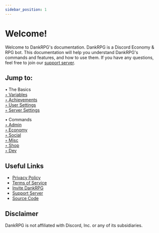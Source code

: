 ```yaml
---
sidebar_position: 1
---
```


# Welcome!
Welcome to DankRPG's documentation. DankRPG is a Discord Economy & RPG bot. This documentation will help you understand DankRPG's commands and features, and how to use them. If you have any questions, feel free to join our [support server](https://discord.com/invite/Cc3xBSpWeB).

## Jump to:

&bullet; The Basics <br />
    [&#x25E6; Variables](./The-Basics/variables.md) <br />
    [&#x25E6; Achievements](./The-Basics/achievements.md) <br />
    [&#x25E6; User Settings](.The-Basics/user%20%settings.md) <br />
    [&#x25E6; Server Settings](./The-Basics/server%20%settings.md) <br />

&bullet; Commands <br />
    [&#x25E6; Admin](./Commands/admin.md) <br />
    [&#x25E6; Economy](./Commands/economy.md) <br />
    [&#x25E6; Social](./docs/Commands/social.md) <br />
    [&#x25E6; Misc](./Commands/misc.md) <br />
    [&#x25E6; Shop](./Commands/shop.md) <br />
    [&#x25E6; Dev](./Commands/dev.md) <br />

## Useful Links
- [Privacy Policy](https://dankrpg.xyz/privacy)
- [Terms of Service](https://dankrpg.xyz/tos)
- [Invite DankRPG](https://dankrpg.xyz/invite)
- [Support Server](https://discord.com/invite/Cc3xBSpWeB)
- [Source Code](https://github.com/Snoozeds/DankRPG)

## Disclaimer
DankRPG is not affiliated with Discord, Inc. or any of its subsidiaries.